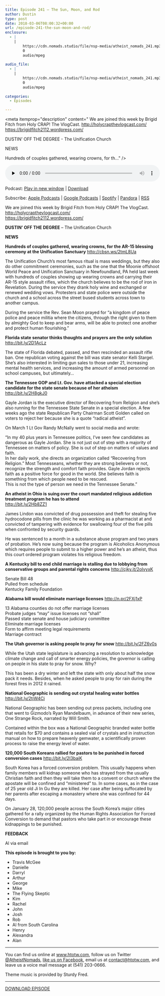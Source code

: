 ```yaml
---
title: Episode 241 – The Sun, Moon, and Rod
author: Dustin
type: post
date: 2018-03-06T08:00:32+00:00
url: /episode-241-the-sun-moon-and-rod/
enclosure:
  - |
    |
        https://cdn.nomads.studio/file/nsp-media/atheist_nomads_241.mp3
        0
        audio/mpeg
        
audio_file:
  - |
    |
        https://cdn.nomads.studio/file/nsp-media/atheist_nomads_241.mp3
        0
        audio/mpeg
        
categories:
  - Episodes

---
```

<div itemscope itemtype="http://schema.org/AudioObject">
  <meta itemprop="name" content="Episode 241 &#8211; The Sun, Moon, and Rod" />
  
  <meta itemprop="uploadDate" content="2018-03-06T01:00:32-07:00" />
  
  <meta itemprop="encodingFormat" content="audio/mpeg" />
  
  <meta itemprop="description" content="
We are joined this week by Brigid Fitch from Holy CRAP! The VlogCast.
http://holycrapthevlogcast.com/
https://brigidfitch2112.wordpress.com/

DUSTIN’ OFF THE DEGREE - The Unification Church

NEWS

Hundreds of couples gathered, wearing crowns, for th..." />
  
  <meta itemprop="contentUrl" content="https://dts.podtrac.com/redirect.mp3/cdn.nomads.studio/file/nsp-media/atheist_nomads_241.mp3" />
  </p> 
  
  <div class="powerpress_player" id="powerpress_player_8504">
    <audio class="wp-audio-shortcode" id="audio-1694-248" preload="none" style="width: 100%;" controls="controls"><source type="audio/mpeg" src="https://dts.podtrac.com/redirect.mp3/cdn.nomads.studio/file/nsp-media/atheist_nomads_241.mp3?_=248" /><a href="https://dts.podtrac.com/redirect.mp3/cdn.nomads.studio/file/nsp-media/atheist_nomads_241.mp3">https://dts.podtrac.com/redirect.mp3/cdn.nomads.studio/file/nsp-media/atheist_nomads_241.mp3</a></audio>
  </div>
</div>

<p class="powerpress_links powerpress_links_mp3">
  Podcast: <a href="https://dts.podtrac.com/redirect.mp3/cdn.nomads.studio/file/nsp-media/atheist_nomads_241.mp3" class="powerpress_link_pinw" target="_blank" title="Play in new window" onclick="return powerpress_pinw('https://htotw.com/?powerpress_pinw=1694-podcast');" rel="nofollow">Play in new window</a> | <a href="https://dts.podtrac.com/redirect.mp3/cdn.nomads.studio/file/nsp-media/atheist_nomads_241.mp3" class="powerpress_link_d" title="Download" rel="nofollow" download="atheist_nomads_241.mp3">Download</a>
</p>

<p class="powerpress_links powerpress_subscribe_links">
  Subscribe: <a href="https://podcasts.apple.com/us/podcast/humanists-take-on-the-world/id530050098?mt=2&ls=1" class="powerpress_link_subscribe powerpress_link_subscribe_itunes" target="_blank" title="Subscribe on Apple Podcasts" rel="nofollow">Apple Podcasts</a> | <a href="https://www.google.com/podcasts?feed=aHR0cDovL2F0aGVpc3Rub21hZHMubGlic3luLmNvbS9yc3M%3D" class="powerpress_link_subscribe powerpress_link_subscribe_googleplay" target="_blank" title="Subscribe on Google Podcasts" rel="nofollow">Google Podcasts</a> | <a href="https://open.spotify.com/show/3LzK2xZGike6Tc1GEMtMbr?si=LieN9SNuTpq96smuaUsH8A" class="powerpress_link_subscribe powerpress_link_subscribe_spotify" target="_blank" title="Subscribe on Spotify" rel="nofollow">Spotify</a> | <a href="https://www.pandora.com/podcast/atheist-nomads/PC:10122?corr=62071012&part=ug" class="powerpress_link_subscribe powerpress_link_subscribe_pandora" target="_blank" title="Subscribe on Pandora" rel="nofollow">Pandora</a> | <a href="https://htotw.com/feed/podcast/" class="powerpress_link_subscribe powerpress_link_subscribe_rss" target="_blank" title="Subscribe via RSS" rel="nofollow">RSS</a>
</p>

<center>
</center>

  
We are joined this week by Brigid Fitch from Holy CRAP! The VlogCast.  
<http://holycrapthevlogcast.com/>  
<https://brigidfitch2112.wordpress.com/>

**DUSTIN’ OFF THE DEGREE** &#8211; The Unification Church

**NEWS**

**Hundreds of couples gathered, wearing crowns, for the AR-15 blessing ceremony at the Unification Sanctuary** <a href="http://cbsn.ws/2tmL8Ua" target="_blank" rel="noopener">http://cbsn.ws/2tmL8Ua</a>

The Unification Church’s most famous ritual is mass weddings, but they also do other commitment ceremonies, such as the one that the Moonie offshoot World Peace and Unification Sanctuary in Newfoundland, PA held last week with hundreds of couples showing up wearing crowns and carrying their AR-15 style assault rifles, which the church believes to be the rod of iron in Revelation. During the service they drank holy wine and exchanged or renewed wedding vows. Protesters and state police were outside the church and a school across the street bused students across town to another campus.

During the service the Rev. Sean Moon prayed for “a kingdom of peace police and peace militia where the citizens, through the right given to them by almighty God to keep and bear arms, will be able to protect one another and protect human flourishing.&#8221;

**Florida state senator thinks thoughts and prayers are the only solution** <a href="http://bit.ly/2D1AcLz" target="_blank" rel="noopener">http://bit.ly/2D1AcLz</a>

The state of Florida debated, passed, and then rescinded an assault rifle ban. One republican voting against the bill was state senator Kelli Stargel. She’s also interested in limiting gun sales to those under 21, increasing mental health services, and increasing the amount of armed personnel on school campuses, but ultimately…

**The Tennessee GOP and Lt. Gov. have attacked a special election candidate for the state senate because of her atheism** <a href="http://bit.ly/2H8gkJ0" target="_blank" rel="noopener">http://bit.ly/2H8gkJ0</a>

Gayle Jordan is the executive director of Recovering from Religion and she’s also running for the Tennessee State Senate in a special election. A few weeks ago the state Republican Party Chairman Scott Golden called on voters to reject her because she is a quote “radical atheist”.

On March 1 Lt Gov Randy McNally went to social media and wrote:

&#8220;In my 40 plus years in Tennessee politics, I’ve seen few candidates as dangerous as Gayle Jordan. She is not just out of step with a majority of Tennessee on matters of policy. She is out of step on matters of values and faith.  
In her daily work, she directs an organization called “Recovering from Religion.” Most Tennesseans, whether they are strong believers or not, recognize the strength and comfort faith provides. Gayle Jordan rejects faith as a positive force for good in the world. She believes faith is something from which people need to be rescued.  
This is not the type of person we need in the Tennessee Senate.&#8221;

**An atheist in Ohio is suing over the court mandated religious addiction treatment program he has to attend**  
<a href="http://bit.ly/2Hb8ZZ1" target="_blank" rel="noopener">http://bit.ly/2Hb8ZZ1</a>

James Lindon was convicted of drug possession and theft for stealing five hydrocodone pills from the clinic he was working as a pharmacist at and convicted of tampering with evidence for swallowing four of the five pills when confronted by security guards.

He was sentenced to a month in a substance abuse program and two years of probation. He’s now suing because the program is Alcoholics Anonymous which requires people to submit to a higher power and he’s an atheist, thus this court ordered program violates his religious freedom.

**A Kentucky bill to end child marriage is stalling due to lobbying from conservative groups and parental rights concerns** <a href="http://cjky.it/2oIvyxK" target="_blank" rel="noopener">http://cjky.it/2oIvyxK</a>

Senate Bill 48  
Pulled from schedule  
Kentucky Family Foundation

**Alabama bill would eliminate marriage licenses** <a href="http://n.pr/2FXj1xP" target="_blank" rel="noopener">http://n.pr/2FXj1xP</a>

13 Alabama counties do not offer marriage licenses  
Probate judges “may” issue licenses not “shall”  
Passed state senate and house judiciary committee  
Eliminate marriage licenses  
Form to affirm meeting legal requirements  
Marriage contract

**The Utah governor is asking people to pray for snow** <a href="http://bit.ly/2FZ6v0s" target="_blank" rel="noopener">http://bit.ly/2FZ6v0s</a>

While the Utah state legislature is advancing a resolution to acknowledge climate change and call of smarter energy policies, the governor is calling on people in his state to pray for snow. Why?

This has been a dry winter and left the state with only about half the snow pack it needs. Besides, when he asked people to pray for rain during the forest fires in 2012 it rained.

**National Geographic is sending out crystal healing water bottles** <a href="http://bit.ly/2tjW4Ci" target="_blank" rel="noopener">http://bit.ly/2tjW4Ci</a>

National Geographic has been sending out press packets, including one that went to Gizmodo’s Ryan Mandelbaum, in advance of their new series, One Strange Rock, narrated by Will Smith.

Contained within the box was a National Geographic branded water bottle that retails for $70 and contains a sealed vial of crystals and in instruction manual on how to prepare heavenly gemwater, a scientifically proven process to raise the energy level of water.

**120,000 South Koreans rallied for pastors to be punished in forced conversion cases** <a href="http://bit.ly/2I3baiK" target="_blank" rel="noopener">http://bit.ly/2I3baiK</a>

South Korea has a forced conversion problem. This usually happens when family members will kidnap someone who has strayed from the usually Christian faith and then they will take them to a convent or church where the apostate will be confined and “ministered” to. In some cases, as in the case of 25 year old Ji In Gu they are killed. Her case after being suffocated by her parents after escaping a monastery where she was confined for 44 days.

On January 28, 120,000 people across the South Korea’s major cities gathered for a rally organized by the Human Rights Association for Forced Conversion to demand that pastors who take part in or encourage these kidnappings to be punished.

**FEEDBACK**

Al via email

**This episode is brought to you by:**

* Travis McGee  
* Danielle  
* Darryl  
* Arthur  
* George  
* Mike  
* The Flying Skeptic  
* Kim  
* Rachel  
* John  
* Josh  
* Rob  
* Al from South Carolina  
* Henry  
* Alexandra  
* Alan

<hr width="500" />

You can find us online at <a href="https://www.htotw.com/" target="_blank" rel="noopener">www.htotw.com</a>, follow us on Twitter <a href="https://twitter.com/AtheistNomads" target="_blank" rel="noopener">@AtheistNomads</a>, <a href="https://htotw.com/facebook" target="_blank" rel="noopener">like us on Facebook</a>, email us at <contact@htotw.com>, and leave us a voice mail message at (541) 203-0666.

Theme music is provided by Sturdy Fred.

<hr width="”500”" />

[DOWNLOAD EPISODE][1]

 [1]: https://dts.podtrac.com/redirect.mp3/cdn.nomads.studio/file/nsp-media/atheist_nomads_241.mp3